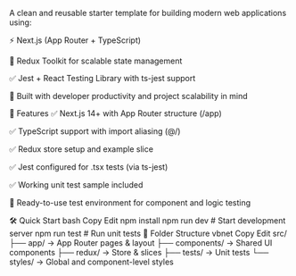 A clean and reusable starter template for building modern web applications using:

⚡ Next.js (App Router + TypeScript)

🧠 Redux Toolkit for scalable state management

✅ Jest + React Testing Library with ts-jest support

💅 Built with developer productivity and project scalability in mind

🚀 Features
✅ Next.js 14+ with App Router structure (/app)

✅ TypeScript support with import aliasing (@/)

✅ Redux store setup and example slice

✅ Jest configured for .tsx tests (via ts-jest)

✅ Working unit test sample included

🧪 Ready-to-use test environment for component and logic testing

🛠️ Quick Start
bash
Copy
Edit
npm install
npm run dev     # Start development server
npm run test    # Run unit tests
🧱 Folder Structure
vbnet
Copy
Edit
src/
├── app/            → App Router pages & layout
├── components/     → Shared UI components
├── redux/          → Store & slices
├── tests/          → Unit tests
└── styles/         → Global and component-level styles
